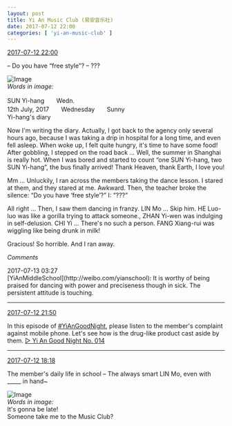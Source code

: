 ```yaml
---
layout: post
title: Yi An Music Club (易安音乐社)
date: 2017-07-12 22:00
categories: [ 'yi-an-music-club' ]
---
```


<div class="weibo-info">
  <a href="http://weibo.com/6094546964/Fc5qF4CgD">2017-07-12 22:00</a>
</div>

– Do you have “free style”? – ???

<!-- more -->

![Image](https://wx4.sinaimg.cn/mw690/006Es64Agy1fhhfyk82h0j32c0340e83.jpg)  
*Words in image:*

SUN Yi-hang　　Wedn.  
12th July, 2017　　Wednesday　　Sunny  
Yi-hang's diary

Now I'm writing the diary. Actually, I got back to the agency only several hours ago, because I was taking a drip in hospital for a long time, and even fell asleep. When woke up, I felt quite hungry, it's time to have some food! After gobbling, I stepped on the road back … Well, the summer in Shanghai is really hot. When I was bored and started to count “one SUN Yi-hang, two SUN Yi-hang”, the bus finally arrived! Thank Heaven, thank Earth, I love you!

Mm … Unluckily, I ran across the members taking the dance lesson. I stared at them, and they stared at me. Awkward. Then, the teacher broke the silence: “Do you have ‘free style’?” I: “???”

All right … Then, I saw them dancing in franzy. LIN Mo … Skip him. HE Luo-luo was like a gorilla trying to attack someone., ZHAN Yi-wen was indulging in self-delusion. CHI Yi … There's no such a person. FANG Xiang-rui was wiggling like being drunk in milk!

Gracious! So horrible. And I ran away.

*Comments*

<div class="weibo-info">2017-07-13 03:27</div>
[YiAnMiddleSchool](http://weibo.com/yianschool): It is worthy of being praised for dancing with power and preciseness though in sick. The persistent attitude is touching.

---

<div class="weibo-info">
  <a href="http://weibo.com/6094546964/Fc5mJhhMB">2017-07-12 21:50</a>
</div>

In this episode of [#YiAnGoodNight](http://weibo.com/p/10080892b104a59bff303ca883e7931b5b916e), please listen to the member's complaint against mobile phone. Let's see how is the drug-like product cast aside by them. [▷ Yi An Good Night No. 014](http://www.ximalaya.com/78339006/sound/43652857)

---

<div class="weibo-info">
  <a href="http://weibo.com/6094546964/Fc3YxjLR8">2017-07-12 18:18</a>
</div>

The member's daily life in school – The always smart LIN Mo, even with _____ in hand~

![Image](https://wx1.sinaimg.cn/mw690/006Es64Agy1fhh9jcw9wwj30qo0qoagy.jpg)  
*Words in image:*  
It's gonna be late!  
Someone take me to the Music Club?
